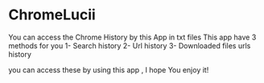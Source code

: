 # ChromeLucii
You can access the Chrome History by this App in txt files
This app have 3 methods for you
1- Search history
2- Url history
3- Downloaded files urls history

you can access these by using this app , I hope You enjoy it!
